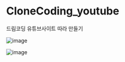 # CloneCoding_youtube
드림코딩 유튜브사이트 따라 만들기


![image](https://user-images.githubusercontent.com/78328183/209038206-fcd9a27f-9b9a-4fd9-825d-89a902b18b24.png)

![image](https://user-images.githubusercontent.com/78328183/209038276-264db6f8-627c-4139-b920-c90052c1c5a8.png)
